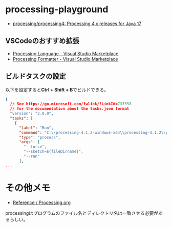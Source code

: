 # processing-playground

- [processing/processing4: Processing 4.x releases for Java 17](https://github.com/processing/processing4)

## VSCodeのおすすめ拡張

- [Processing Language - Visual Studio Marketplace](https://marketplace.visualstudio.com/items?itemName=Tobiah.language-pde)
- [Processing Formatter - Visual Studio Marketplace](https://marketplace.visualstudio.com/items?itemName=millennIumAMbiguity.processing-formatter)

## ビルドタスクの設定

以下を設定すると**Ctrl + Shift + B**でビルドできる。

```json
{
  // See https://go.microsoft.com/fwlink/?LinkId=733558
  // for the documentation about the tasks.json format
  "version": "2.0.0",
  "tasks": [
    {
      "label": "Run",
      "command": "C:\\processing-4.1.2-windows-x64\\processing-4.1.2\\processing-java.exe", // <-- ここはよしなに変更
      "type": "process",
      "args": [
        "--force",
        "--sketch=${fileDirname}",
        "--run"
      ],
...

```

# その他メモ

- [Reference / Processing.org](https://processing.org/reference)

processingはプログラムのファイル名とディレクトリ名は一致させる必要があるらしい。  
